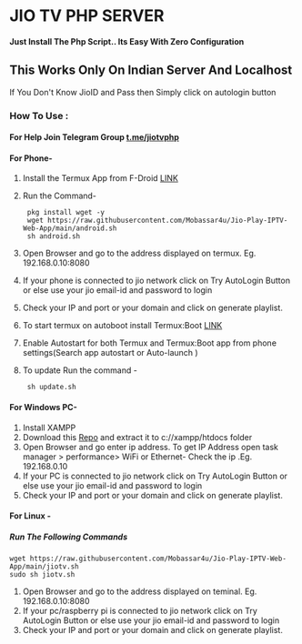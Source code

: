 # JIO TV PHP SERVER

#### Just Install The Php Script.. Its Easy With Zero Configuration

## **This Works Only On Indian Server And Localhost**
> 
If You Don't Know JioID and Pass then Simply click on autologin button

### **How To Use :**
#### For Help Join Telegram Group [t.me/jiotvphp](http://t.me/jiotvphp)
####  For Phone-

1. Install the Termux App from F-Droid [LINK](https://f-droid.org/repo/com.termux_117.apk "LINK")
2. Run the Command-

        pkg install wget -y
        wget https://raw.githubusercontent.com/Mobassar4u/Jio-Play-IPTV-Web-App/main/android.sh
        sh android.sh

3. Open Browser and go to the address displayed on termux. Eg. 192.168.0.10:8080
4. If your phone is connected to jio network click on Try AutoLogin Button or else use your jio email-id and password to login
5. Check your IP and port or your domain and click on generate playlist.
6. To start termux on autoboot install Termux:Boot [LINK](https://f-droid.org/repo/com.termux.boot_7.apk "LINK")
7. Enable Autostart for both Termux and Termux:Boot app from phone settings(Search app autostart or Auto-launch )
8. To update Run the command -

        sh update.sh

####  For Windows PC-
1.  Install XAMPP
2. Download this [Repo](https://github.com/soal001/jiotv/archive/refs/heads/main.zip "Repo") and extract it to c://xampp/htdocs folder
3. Open Browser and go enter ip address. To get IP Address open task manager > performance> WiFi or Ethernet- Check the ip .Eg. 192.168.0.10
4. If your PC is connected to jio network click on Try AutoLogin Button or else use your jio email-id and password to login
6. Check your IP and port or your domain and click on generate playlist.

####  For Linux -
##### Run The Following Commands

    wget https://raw.githubusercontent.com/Mobassar4u/Jio-Play-IPTV-Web-App/main/jiotv.sh
    sudo sh jiotv.sh
1. Open Browser and go to the address displayed on teminal. Eg. 192.168.0.10:8080
2. If your pc/raspberry pi is connected to jio network click on Try AutoLogin Button or else use your jio email-id and password to login
3. Check your IP and port or your domain and click on generate playlist.
